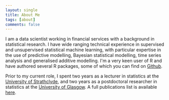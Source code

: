 ```yaml
---
layout: single
title: About Me
tags: [about]
comments: false
---
```


I am a data scientist working in financial services with a background in statistical research.  I have wide ranging technical experience in supervised and unsupervised statistical machine learning, with particular expertise in the use of predictive modelling, Bayesian statistical modelling, time series analysis and generalised additive modelling.  I'm a very keen user of R and  have authored several R packages, some of which you can find on [Github](https://github.com/alastairrushworth).  

Prior to my current role, I spent two years as a lecturer in statistics at the [University of Strathclyde](https://www.strath.ac.uk/science/mathematicsstatistics/), and two years as a postdoctoral researcher in statistics at the [University of Glasgow](http://www.gla.ac.uk/schools/mathematicsstatistics/).  A full publications list is available  [here](https://scholar.google.co.uk/citations?user=rQUGb5UAAAAJ&hl=en).  
